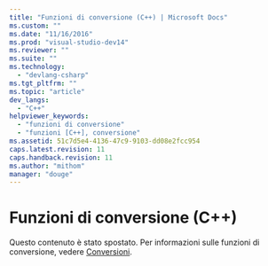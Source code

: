 ```yaml
---
title: "Funzioni di conversione (C++) | Microsoft Docs"
ms.custom: ""
ms.date: "11/16/2016"
ms.prod: "visual-studio-dev14"
ms.reviewer: ""
ms.suite: ""
ms.technology: 
  - "devlang-csharp"
ms.tgt_pltfrm: ""
ms.topic: "article"
dev_langs: 
  - "C++"
helpviewer_keywords: 
  - "funzioni di conversione"
  - "funzioni [C++], conversione"
ms.assetid: 51c7d5e4-4136-47c9-9103-dd08e2fcc954
caps.latest.revision: 11
caps.handback.revision: 11
ms.author: "mithom"
manager: "douge"
---
```

# Funzioni di conversione (C++)
Questo contenuto è stato spostato. Per informazioni sulle funzioni di conversione, vedere [Conversioni](/visual-cpp/cpp/user-defined-type-conversions-cpp).